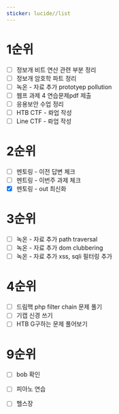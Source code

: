 ```yaml
---
sticker: lucide//list
---
```

# 1순위
- [ ] 정보개 비트 연산 관련 부분 정리
- [ ] 정보개 암호학 파트 정리
- [ ] 녹온 - 자료 추가 prototyep pollution
- [ ] 웹프 과제 4 연습문제pdf 제출
- [ ] 응용보안 수업 정리
- [ ] HTB CTF - 롸업 작성
- [ ] Line CTF - 롸업 작성

# 2순위
- [ ] 멘토링 - 이전 답변 체크
- [ ] 멘트링 - 이번주 과제 체크
- [x] 멘토링 - out 최신화

# 3순위
- [ ] 녹온 - 자료 추가 path traversal
- [ ] 녹온 - 자료 추가 dom clubbering
- [ ] 녹온 - 자료 추가 xss, sqli 필터링 추가

# 4순위
- [ ] 드림핵 php filter chain 문제 풀기
- [ ] 기캡 신경 쓰기
- [ ] HTB G구하는 문제 풀어보기

# 9순위
- [ ] bob 확인
- [ ] 피아노 연습
- [ ] 헬스장

